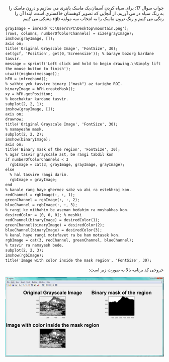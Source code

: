 <div dir="rtl">
جواب سوال 17:
  برای سیاه کردن آسمان،یک ماسک باینری می سازیم و درون ماسک را به رنگ سیاه در می آوریم. از آنجایی که تصویر کوهستان خاکستری است، ابتدا آن را رنگی می کنیم و رنگ درون ماسک را به انتخاب سه مولفه rgb مشکی می کنیم
</div>

```
grayImage = imread('C:\Users\PC\Desktop\mountain.png');
[rows, columns, numberOfColorChannels] = size(grayImage);
imshow(grayImage, []);
axis on;
title('Original Grayscale Image', 'FontSize', 30);
set(gcf, 'Position', get(0,'Screensize')); % baraye bozorg kardane tasvir.
message = sprintf('Left click and hold to begin drawing.\nSimply lift the mouse button to finish');
uiwait(msgbox(message));
hFH = imfreehand();
% sakhte yek tasvire binary ("mask") az tarighe ROI.
binaryImage = hFH.createMask();
xy = hFH.getPosition;
% koochaktar kardane tasvir.
subplot(2, 2, 1);
imshow(grayImage, []);
axis on;
drawnow;
title('Original Grayscale Image', 'FontSize', 30);
% namayeshe mask.
subplot(2, 2, 2);
imshow(binaryImage);
axis on;
title('Binary mask of the region', 'FontSize', 30);
% agar tasvir grayscale ast, be rangi tabdil kon
if numberOfColorChannels < 3
  rgbImage = cat(3, grayImage, grayImage, grayImage);
else
  % hal tasvire rangi darim.
  rgbImage = grayImage;
end
% kanale rang haye ghermez sabz va abi ra estekhraj kon.
redChannel = rgbImage(:, :, 1);
greenChannel = rgbImage(:, :, 2);
blueChannel = rgbImage(:, :, 3);
% rangi ke mikhahim be aseman bedahim ra moshakhas kon.
desiredColor = [0, 0, 0]; % meshki
redChannel(binaryImage) = desiredColor(1);
greenChannel(binaryImage) = desiredColor(2);
blueChannel(binaryImage) = desiredColor(3);
% kanal haye rangi motefavet ra be ham motasek kon.
rgbImage = cat(3, redChannel, greenChannel, blueChannel);
% tasvir ra namayesh bede.
subplot(2, 2, 3);
imshow(rgbImage);
title('Image with color inside the mask region', 'FontSize', 30);
```

<div dir="rtl">
خروجی کد برنامه بالا به صورت زیر است:
</div>

![khorooji](17.jpg)
